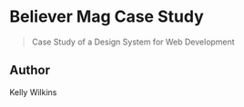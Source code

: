 # Believer Mag Case Study

>Case Study of a Design System for Web Development

## Author

Kelly Wilkins
